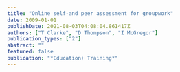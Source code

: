 ```yaml
---
title: "Online self‐and peer assessment for groupwork"
date: 2009-01-01
publishDate: 2021-08-03T04:08:04.861417Z
authors: ["T Clarke", "D Thompson", "I McGregor"]
publication_types: ["2"]
abstract: ""
featured: false
publication: "*Education+ Training*"
---
```


